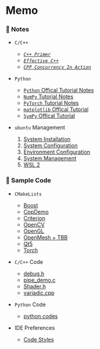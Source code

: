 # Memo

### 🌱 Notes

- `C/C++`

    - *[`C++ Primer`](https://github.com/AXIHIXA/Memo/blob/master/notes/cpp/cpp_primer_notes.md)*
    - *[`Effective C++`](https://github.com/AXIHIXA/Memo/blob/master/notes/cpp/effective_cpp_notes.md)*
    - *[`CPP Concurrency In Action`](https://github.com/AXIHIXA/Memo/blob/master/notes/cpp/cpp_concurrency_in_action_notes.md)*

- `Python`

    - [`Python` Offical Tutorial Notes](https://github.com/AXIHIXA/Memo/blob/master/notes/py/py.md)
    - [`NumPy` Tutorial Notes](https://github.com/AXIHIXA/Memo/blob/master/notes/py/numpy.md)
    - [`PyTorch` Tutorial Notes](https://github.com/AXIHIXA/Memo/blob/master/notes/py/pytorch.md)
    - [`matplotlib` Offical Tutorial](https://github.com/AXIHIXA/Memo/blob/master/notes/py/matplotlib.md)
    - [`SymPy` Offical Tutorial](https://github.com/AXIHIXA/Memo/blob/master/notes/py/sympy/sympy.md)
    
- `ubuntu` Management

    1. [System Installation](https://github.com/AXIHIXA/Memo/blob/master/notes/ubuntu/01-system-installation.md)
    2. [System Configuration](https://github.com/AXIHIXA/Memo/blob/master/notes/ubuntu/02-system-configuration.md)
    3. [Environment Configuration](https://github.com/AXIHIXA/Memo/blob/master/notes/ubuntu/03-environment-configuration.md)
    4. [System Management](https://github.com/AXIHIXA/Memo/blob/master/notes/ubuntu/04-system-management.md)
    5. [WSL 2](https://github.com/AXIHIXA/Memo/blob/master/notes/ubuntu/05-wsl-2.md)
    
### 🌱 Sample Code

- `CMakeLists`

    - [Boost](https://github.com/AXIHIXA/Memo/blob/master/code/CMakeLists/Boost/CMakeLists.txt)
    - [CppDemo](https://github.com/AXIHIXA/Memo/blob/master/code/CMakeLists/CppDemo/CMakeLists.txt)
    - [Criterion](https://github.com/AXIHIXA/Memo/blob/master/code/CMakeLists/Criterion/CMakeLists.txt)
    - [OpenCV](https://github.com/AXIHIXA/Memo/blob/master/code/CMakeLists/OpenCV/CMakeLists.txt)
    - [OpenGL](https://github.com/AXIHIXA/Memo/blob/master/code/CMakeLists/OpenGL/CMakeLists.txt)
    - [OpenMesh + TBB](https://github.com/AXIHIXA/Memo/blob/master/code/CMakeLists/OpenMesh+TBB/CMakeLists.txt)
    - [Qt5](https://github.com/AXIHIXA/Memo/blob/master/code/CMakeLists/Qt5/CMakeLists.txt)
    - [Torch](https://github.com/AXIHIXA/Memo/blob/master/code/CMakeLists/Torch/CMakeLists.txt)

    
- `C/C++` Code

    - [debug.h](https://github.com/AXIHIXA/Memo/blob/master/code/debug.h)
    - [pipe_demo.c](https://github.com/AXIHIXA/Memo/blob/master/code/pipe_demo.c)
    - [Shader.h](https://github.com/AXIHIXA/Memo/blob/master/code/OpenGL/Shader.h)
    - [variadic.cpp](https://github.com/AXIHIXA/Memo/blob/master/code/variadic.cpp)
    
- `Python` Code

    - [python codes](https://github.com/AXIHIXA/Memo/blob/master/code/python_code.md)
    
- IDE Preferences

    - [Code Styles](https://github.com/AXIHIXA/Memo/tree/master/code/ide%20preferences)


